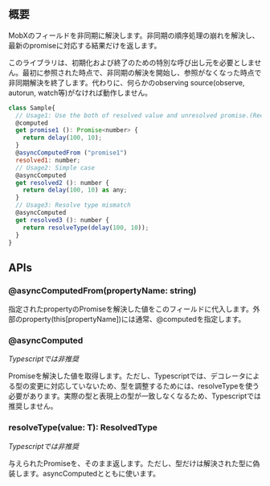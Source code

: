 ## 概要

MobXのフィールドを非同期に解決します。非同期の順序処理の崩れを解決し、最新のpromiseに対応する結果だけを返します。

このライブラリは、初期化および終了のための特別な呼び出し元を必要としません。最初に参照された時点で、非同期の解決を開始し、参照がなくなった時点で非同期解決を終了します。代わりに、何らかのobserving source(observe, autorun, watch等)がなければ動作しません。

```js
class Sample{
  // Usage1: Use the both of resolved value and unresolved promise.(Recommended)
  @computed
  get promise1 (): Promise<number> {
    return delay(100, 10);
  }
  @asyncComputedFrom ("promise1")
  resolved1: number;
  // Usage2: Simple case
  @asyncComputed
  get resolved2 (): number {
    return delay(100, 10) as any;
  }
  // Usage3: Resolve type mismatch
  @asyncComputed
  get resolved3 (): number {
    return resolveType(delay(100, 10));
  }
}
```

## APIs

### @asyncComputedFrom(propertyName: string)
指定されたpropertyのPromiseを解決した値をこのフィールドに代入します。外部のproperty(this[propertyName])には通常、@computedを指定します。

### @asyncComputed
_Typescriptでは非推奨_

Promiseを解決した値を取得します。ただし、Typescriptでは、デコレータによる型の変更に対応していないため、型を調整するためには、resolveTypeを使う必要があります。実際の型と表現上の型が一致しなくなるため、Typescriptでは推奨しません。

### resolveType(value: T): ResolvedType<T>
_Typescriptでは非推奨_

与えられたPromiseを、そのまま返します。ただし、型だけは解決された型に偽装します。asyncComputedとともに使います。